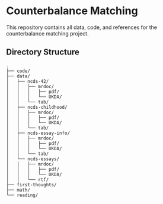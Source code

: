 # Counterbalance Matching

This repository contains all data, code, and references for the counterbalance matching project.

## Directory Structure

```
.
├── code/
├── data/
│   ├── ncds-42/
│   │   ├── mrdoc/
│   │   │   ├── pdf/
│   │   │   └── UKDA/
│   │   └── tab/
│   ├── ncds-childhood/
│   │   ├── mrdoc/
│   │   │   ├── pdf/
│   │   │   └── UKDA/
│   │   └── tab/
│   ├── ncds-essay-info/
│   │   ├── mrdoc/
│   │   │   ├── pdf/
│   │   │   └── UKDA/
│   │   └── tab/
│   └── ncds-essays/
│   │   ├── mrdoc/
│   │   │   ├── pdf/
│   │   │   └── UKDA/
│   │   └── rtf/
├── first-thoughts/
├── math/
└── reading/
```